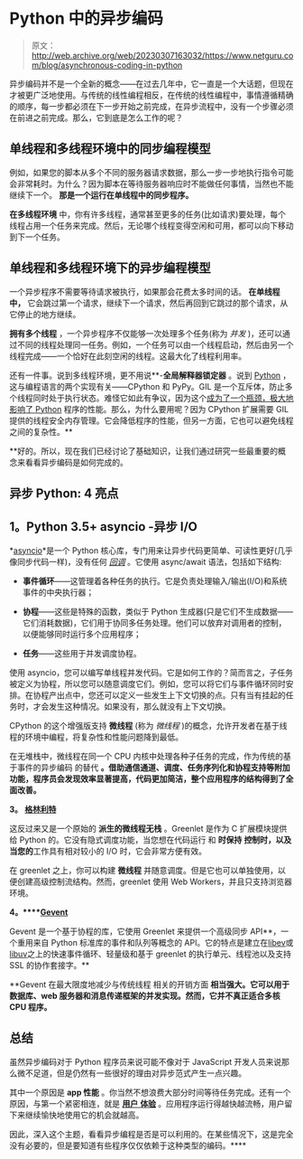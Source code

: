# Python 中的异步编码

> 原文：<http://web.archive.org/web/20230307163032/https://www.netguru.com/blog/asynchronous-coding-in-python>

 异步编码并不是一个全新的概念——在过去几年中，它一直是一个大话题，但现在才被更广泛地使用。与传统的线性编程相反，在传统的线性编程中，事情遵循精确的顺序，每一步都必须在下一步开始之前完成，在异步流程中，没有一个步骤必须在前进之前完成。那么，它到底是怎么工作的呢？

## **单线程和多线程环境中的同步编程模型**

例如，如果您的脚本从多个不同的服务器请求数据，那么一步一步地执行指令可能会非常耗时。为什么？因为脚本在等待服务器响应时不能做任何事情，当然也不能继续下一个。 **那是一个运行在单线程中的同步程序。**

**在多线程环境** 中，你有许多线程，通常甚至更多的任务(比如请求)要处理，每个线程占用一个任务来完成。然后，无论哪个线程变得空闲和可用，都可以向下移动到下一个任务。

## **单线程和多线程环境下的异步编程模型**

一个异步程序不需要等待请求被执行，如果那会花费太多时间的话。 **在单线程中，** 它会跳过第一个请求，继续下一个请求，然后再回到它跳过的那个请求，从它停止的地方继续。

**拥有多个线程** ，一个异步程序不仅能够一次处理多个任务(称为 *并发* )，还可以通过不同的线程处理同一任务。例如，一个任务可以由一个线程启动，然后由另一个线程完成——一个恰好在此刻空闲的线程。这最大化了线程利用率。

还有一件事。说到多线程环境，更不用说**-**全局解释器锁定器** 。说到 [Python](/web/20220924162317/https://www.netguru.com/services/python-development) ，这与编程语言的两个实现有关——CPython 和 PyPy。GIL 是一个互斥体，防止多个线程同时处于执行状态。难怪它如此有争议，因为这个[成为了一个瓶颈，极大地影响了 Python](/web/20220924162317/https://www.netguru.com/blog/django-performance-optimization) 程序的性能。那么，为什么要用呢？因为 CPython 扩展需要 GIL 提供的线程安全内存管理。它会降低程序的性能，但另一方面，它也可以避免线程之间的复杂性。**

 **好的。所以，现在我们已经讨论了基础知识，让我们通过研究一些最重要的概念来看看异步编码是如何完成的。

## **异步 Python: 4 亮点**

## **1。Python 3.5+ asyncio -异步 I/O**

*[asyncio](http://web.archive.org/web/20220924162317/https://docs.python.org/3/library/asyncio.html)*是一个 Python 核心库，专门用来让异步代码更简单、可读性更好(几乎像同步代码一样)，没有任何 *[回调](http://web.archive.org/web/20220924162317/https://en.wikipedia.org/wiki/Callback_(computer_programming))* 。它使用 async/await 语法，包括如下结构:

*   **事件循环**——这管理着各种任务的执行。它是负责处理输入/输出(I/O)和系统事件的中央执行器；

*   **协程**——这些是特殊的函数，类似于 Python 生成器(只是它们不生成数据——它们消耗数据)，它们用于协同多任务处理。他们可以放弃对调用者的控制，以便能够同时运行多个应用程序；

*   **任务**——这些用于并发调度协程。

使用 asyncio，您可以编写单线程并发代码。它是如何工作的？简而言之，子任务被定义为协程，所以您可以随意调度它们。例如，您可以将它们与事件循环同时安排。在协程产出点中，您还可以定义一些发生上下文切换的点。只有当有挂起的任务时，才会发生这种情况。如果没有，那么就没有上下文切换。

CPython 的这个增强版支持 **微线程** (称为 *微线程* )的概念，允许开发者在基于线程的环境中编程，将复杂性和性能问题降到最低。

在无堆栈中，微线程在同一个 CPU 内核中处理各种子任务的完成，作为传统的基于事件的异步编码 的替代 **。借助通信通道、调度、任务序列化和协程支持等附加功能，程序员会发现效率显著提高，代码更加简洁，整个应用程序的结构得到了全面改善。**

**3。** **[格林利特](http://web.archive.org/web/20220924162317/https://greenlet.readthedocs.io/)**

这反过来又是一个原始的 **派生的微线程无栈** 。Greenlet 是作为 C 扩展模块提供给 Python 的。它没有隐式调度功能，当您想在代码运行 和 **时保持** **控制时，以及当您的**工作具有相对较小的 I/O 时，它会非常方便有效。

在 greenlet 之上，你可以构建 **微线程** 并随意调度。但是它也可以单独使用，以便创建高级控制流结构。然而，greenlet 使用 Web Workers，并且只支持浏览器环境。

**4。****[Gevent](http://web.archive.org/web/20220924162317/http://www.gevent.org/)**

Gevent 是一个基于协程的库，它使用 Greenlet 来提供一个高级同步 API**，一个重用来自 Python 标准库的事件和队列等概念的 API。它的特点是建立在[libev](http://web.archive.org/web/20220924162317/http://software.schmorp.de/pkg/libev.html)或[libuv](http://web.archive.org/web/20220924162317/http://libuv.org/)之上的快速事件循环、轻量级和基于 greenlet 的执行单元、线程池以及支持 SSL 的协作套接字。**

 **Gevent 在最大限度地减少与传统线程 相关的开销方面 **相当强大。它可以用于数据库、web 服务器和消息传递框架的并发实现。然而，它并不真正适合多核 CPU 程序。**

## **总结**

虽然异步编码对于 Python 程序员来说可能不像对于 JavaScript 开发人员来说那么微不足道，但是仍然有一些很好的理由对异步范式产生一点兴趣。

其中一个原因是 **app 性能** 。你当然不想浪费大部分时间等待任务完成。还有一个原因，与第一个紧密相连，就是 [**用户** **体验**](/web/20220924162317/https://www.netguru.com/blog/ux-tips-to-improve-website-navigation) 。应用程序运行得越快越流畅，用户留下来继续愉快地使用它的机会就越高。

因此，深入这个主题，看看异步编程是否是可以利用的。在某些情况下，这是完全没有必要的，但是要知道有些程序仅仅依赖于这种类型的编码。****